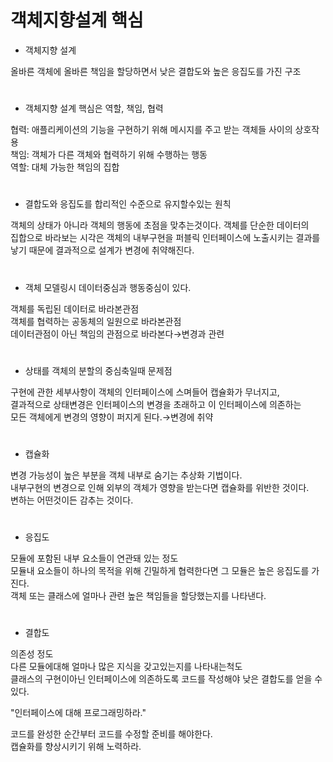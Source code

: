 # 객체지향설계 핵심


- 객체지향 설계

올바른 객체에 올바른 책임을 할당하면서 낮은 결합도와 높은 응집도를 가진 구조
#

- 객체지향 설계 핵심은 역할, 책임, 협력

협력: 애플리케이션의 기능을 구현하기 위해 메시지를 주고 받는 객체들 사이의 상호작용  
책임: 객체가 다른 객체와 협력하기 위해 수행하는 행동  
역할: 대체 가능한 책임의 집합  
#


- 결합도와 응집도를 합리적인 수준으로 유지할수있는 원칙

객체의 상태가 아니라 객체의 행동에 초점을 맞추는것이다. 객체를 단순한 데이터의  
집합으로 바라보는 시각은 객체의 내부구현을 퍼블릭 인터페이스에 노출시키는 결과를  
낳기 때문에 결과적으로 설계가 변경에 취약해진다. 

#

- 객체 모델링시 데이터중심과 행동중심이 있다.

객체를 독립된 데이터로 바라본관점  
객체를 협력하는 공동체의 일원으로 바라본관점  
데이터관점이 아닌 책임의 관점으로 바라본다→변경과 관련  

# 

- 상태를 객체의 분할의 중심축일때 문제점

구현에 관한 세부사항이 객체의 인터페이스에 스며들어 캡슐화가 무너지고,   
결과적으로 상태변경은 인터페이스의 변경을 초래하고 이 인터페이스에 의존하는  
 모든 객체에게 변경의 영향이 퍼지게 된다.→변경에 취약  
 
 #
 
 - 캡슐화
 
 변경 가능성이 높은 부분을 객체 내부로 숨기는 추상화 기법이다.  
 내부구현의 변경으로 인해 외부의 객체가 영향을 받는다면 캡슐화를 위반한 것이다.  
 변하는 어떤것이든 감추는 것이다.  
 
 #
 
 - 응집도
 
 모듈에 포함된 내부 요소들이 연관돼 있는 정도  
 모듈내 요소들이 하나의 목적을 위해 긴밀하게 협력한다면 그 모듈은 높은 응집도를 가진다.  
 객체 또는 클래스에 얼마나 관련 높은 책임들을 할당했는지를 나타낸다.  
 
 #
 
 - 결합도
 
 의존성 정도  
 다른 모듈에대해 얼마나 많은 지식을 갖고있는지를 나타내는척도  
 클래스의 구현이아닌 인터페이스에 의존하도록 코드를 작성해야 낮은 결합도를 얻을 수 있다.  
 
 "인터페이스에 대해 프로그래밍하라."  
 
 코드를 완성한 순간부터 코드를 수정할 준비를 해야한다.  
 캡슐화를 향상시키기 위해 노력하라.  
